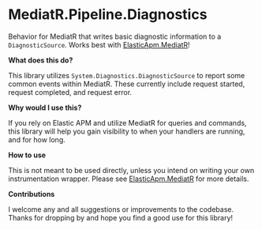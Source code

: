 # MediatR.Pipeline.Diagnostics
Behavior for MediatR that writes basic diagnostic information to a `DiagnosticSource`.
Works best with [ElasticApm.MediatR](https://github.com/f1ana/ElasticApm.MediatR)!

**What does this do?**

This library utilizes `System.Diagnostics.DiagnosticSource` to report some common events within MediatR.  These currently include request started, request completed, and request error.

**Why would I use this?**

If you rely on Elastic APM and utilize MediatR for queries and commands, this library will help you gain visibility to when your handlers are running, and for how long.

**How to use**

This is not meant to be used directly, unless you intend on writing your own instrumentation wrapper.  Please see [ElasticApm.MediatR](https://github.com/f1ana/ElasticApm.MediatR) for more details.

**Contributions**

I welcome any and all suggestions or improvements to the codebase.  Thanks for dropping by and hope you find a good use for this library!
